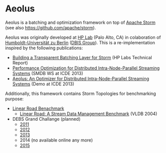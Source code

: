 # Aeolus
Aeolus is a batching and optimization framework on top of [Apache Storm](https://storm.apache.org/) (see also https://github.com/apache/storm).

Aeolus was originally developed at [HP Lab](http://www.hpl.hp.com/) (Palo Alto, CA) in colaboration of [Humboldt-Universität zu Berlin](https://www.hu-berlin.de/?set_language=en&cl=en) ([DBIS Group](http://www.dbis.informatik.hu-berlin.de/index.php?id=5&L=1)). This is a re-implementation inspired by the following publications:
* [Building a Transparent Batching Layer for Storm](http://www.hpl.hp.com/techreports/2013/HPL-2013-69.html) (HP Labs Technical Report)
* [Performance Optimization for Distributed Intra-Node-Parallel Streaming Systems](https://ieeexplore.ieee.org/xpl/login.jsp?tp=&arnumber=6547428&url=http%3A%2F%2Fieeexplore.ieee.org%2Fxpls%2Fabs_all.jsp%3Farnumber%3D6547428) (SMDB WS at ICDE 2013)
* [Aeolus: An Optimizer for Distributed Intra-Node-Parallel Streaming Systems](https://ieeexplore.ieee.org/xpl/login.jsp?tp=&arnumber=6544924&url=http%3A%2F%2Fieeexplore.ieee.org%2Fxpls%2Fabs_all.jsp%3Farnumber%3D6544924) (Demo at ICDE 2013)

Additionally, this framework contains Storm Topologies for benchmarking purpose:
* [Linear Road Benachmark](http://www.cs.brandeis.edu/~linearroad/)
  * [Linear Road: A Stream Data Management Benchmark](https://dl.acm.org/citation.cfm?id=1316732) (VLDB 2004)
* DEBS Grand Challange (planned)
  * [2011](http://debs2011.fzi.de/index.php/challenge)
  * [2012](http://www.csw.inf.fu-berlin.de/debs2012/grandchallenge.html)
  * [2013](http://www.orgs.ttu.edu/debs2013/index.php?goto=cfchallengedetails)
  * 2014 (no available online any more)
  * [2015](http://www.debs2015.org/call-grand-challenge.html)
